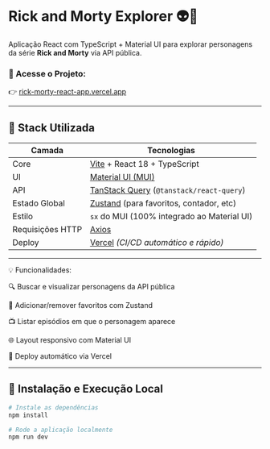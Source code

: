 # Rick and Morty Explorer 👽🚀

Aplicação React com TypeScript + Material UI para explorar personagens da série **Rick and Morty** via API pública.

### 🔗 Acesse o Projeto:
👉 [rick-morty-react-app.vercel.app](https://rick-morty-react-app.vercel.app/)

---

## 🧠 Stack Utilizada

| Camada           | Tecnologias                                                                                                                                 |
|------------------|----------------------------------------------------------------------------------------------------------------------------------------------|
| Core             | [Vite](https://vitejs.dev/) + React 18 + TypeScript                                                                                         |
| UI               | [Material UI (MUI)](https://mui.com/)                                                                                                       |
| API              | [TanStack Query](https://tanstack.com/query/latest) (`@tanstack/react-query`)                                                              |
| Estado Global    | [Zustand](https://zustand-demo.pmnd.rs/) (para favoritos, contador, etc)                                                                   |
| Estilo           | `sx` do MUI (100% integrado ao Material UI)                                                                                 |
| Requisições HTTP | [Axios](https://axios-http.com/)                                                                                                            |
| Deploy           | [Vercel](https://vercel.com/) *(CI/CD automático e rápido)*                                                                      |

---

💡 Funcionalidades:

🔍 Buscar e visualizar personagens da API pública

💖 Adicionar/remover favoritos com Zustand

📺 Listar episódios em que o personagem aparece

🌐 Layout responsivo com Material UI

🚀 Deploy automático via Vercel

---

## 🧪 Instalação e Execução Local

```bash
# Instale as dependências
npm install

# Rode a aplicação localmente
npm run dev
```
